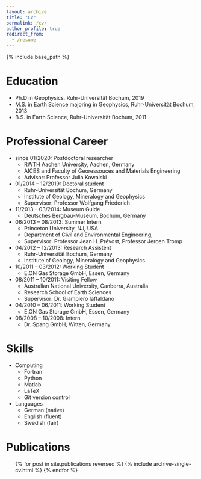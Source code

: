 ```yaml
---
layout: archive
title: "CV"
permalink: /cv/
author_profile: true
redirect_from:
  - /resume
---
```


{% include base_path %}

Education
======
* Ph.D in Geophysics, Ruhr-Universität Bochum, 2019
* M.S. in Earth Science majoring in Geophysics, Ruhr-Universität Bochum, 2013
* B.S. in Earth Science, Ruhr-Universität Bochum, 2011

Professional Career
======
* since 01/2020: Postdoctoral researcher
  * RWTH Aachen University, Aachen, Germany
  * AICES and Faculty of Georessouces and Materials Engineering
  * Advisor: Professor Julia Kowalski
* 01/2014 – 12/2019: Doctoral student
  * Ruhr-Universität Bochum, Germany
  * Institute of Geology, Mineralogy and Geophysics
  * Supervisor: Professor Wolfgang Friederich
* 11/2013 – 03/2014: Museum Guide
  * Deutsches Bergbau-Museum, Bochum, Germany
* 06/2013 – 08/2013: Summer Intern
  * Princeton University, NJ, USA
  * Department of Civil and Environmental Engineering, 
  * Supervisor: Professor Jean H. Prévost, Professor Jeroen Tromp
* 04/2012 – 12/2013: Research Assistent
  * Ruhr-Universität Bochum, Germany
  * Institute of Geology, Mineralogy and Geophysics
* 10/2011 – 03/2012: Working Student
  * E.ON Gas Storage GmbH, Essen, Germany
* 08/2011 – 10/2011: Visiting Fellow
  * Australian National University, Canberra, Australia
  * Research School of Earth Sciences
  * Supervisor: Dr. Giampiero Iaffaldano
* 04/2010 – 06/2011: Working Student
  * E.ON Gas Storage GmbH, Essen, Germany
* 08/2008 – 10/2008: Intern
  * Dr. Spang GmbH, Witten, Germany

Skills
======
* Computing
  * Fortran
  * Python
  * Matlab
  * LaTeX
  * Git version control
* Languages
  * German (native)
  * English (fluent)
  * Swedish (fair)

Publications
======
  <ul>{% for post in site.publications reversed %}
    {% include archive-single-cv.html %}
  {% endfor %}</ul>
  
<!---
Talks
======
  <ul>{% for post in site.talks %}
    {% include archive-single-talk-cv.html %}
  {% endfor %}</ul>
-->

<!---
Teaching
======
  <ul>{% for post in site.teaching %}
    {% include archive-single-cv.html %}
  {% endfor %}</ul>
-->
